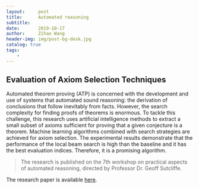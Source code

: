 ```yaml
---
layout:     post
title:      Automated reasoning
subtitle:   
date:       2019-10-17
author:     Zihao Wang
header-img: img/post-bg-desk.jpg
catalog: true
tags:
    - 
---
```


## Evaluation of Axiom Selection Techniques

Automated theorem proving (ATP) is concerned with the development and use of systems that automated sound reasoning: the derivation of conclusions that follow inevitably from facts. However, the search complexity for finding proofs of theorems is enormous. To tackle this challenge, this research uses artificial intelligence methods to extract a small subset of axioms sufficient for proving that a given conjecture is a theorem. Machine learning algorithms combined with search strategies are achieved for axiom selection. The experimental results demonstrate that the performance of the local beam search is high than the baseline and it has the best evaluation indices. Therefore, it is a promising algorithm. 

>The research is published on the 7th workshop on practical aspects of automated reasoning, directed by Professor Dr. Geoff Sutcliffe.

The research paper is available [here](http://paar2020.gforge.inria.fr/papers/PAAR_2020_paper_6.pdf).